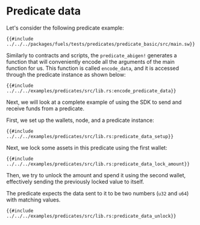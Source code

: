 # Predicate data

Let's consider the following predicate example:

```rust,ignore
{{#include ../../../packages/fuels/tests/predicates/predicate_basic/src/main.sw}}
```

Similarly to contracts and scripts, the `predicate_abigen!` generates a function that will conveniently encode all the arguments of the main function for us. This function is called `encode_data`, and it is accessed through the predicate instance as shown below:

```rust,ignore
{{#include ../../../examples/predicates/src/lib.rs:encode_predicate_data}}
```

Next, we will look at a complete example of using the SDK to send and receive funds from a predicate.


First, we set up the wallets, node, and a predicate instance:

```rust,ignore
{{#include ../../../examples/predicates/src/lib.rs:predicate_data_setup}}
```

Next, we lock some assets in this predicate using the first wallet:

```rust,ignore
{{#include ../../../examples/predicates/src/lib.rs:predicate_data_lock_amount}}
```

Then, we try to unlock the amount and spend it using the second wallet, effectively sending the previously locked value to itself.

The predicate expects the data sent to it to be two numbers (`u32` and `u64`) with matching values.

```rust,ignore
{{#include ../../../examples/predicates/src/lib.rs:predicate_data_unlock}}
```
